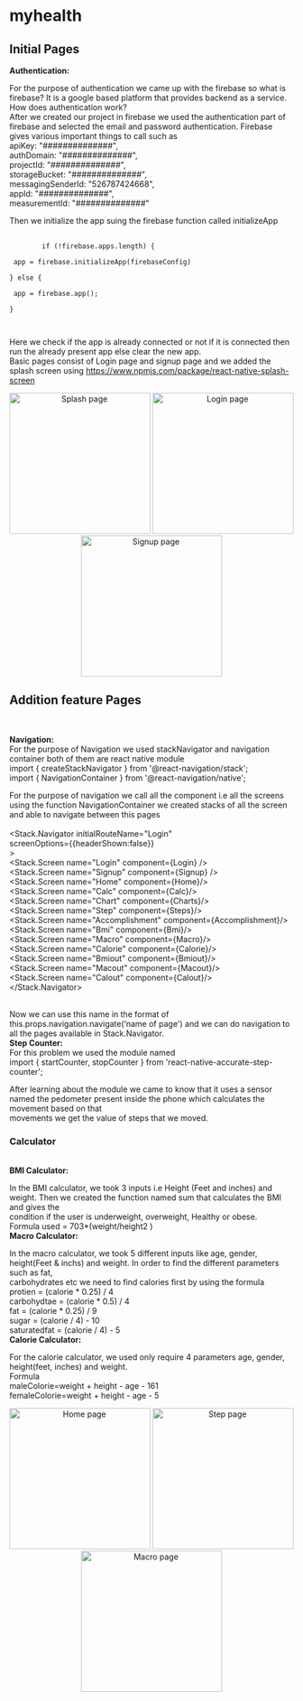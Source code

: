 # myhealth
<h2>Initial Pages</h2>
<p><b>Authentication:</b><br>
 
For the purpose of authentication we came up with the firebase so what is firebase? It is a google based platform that provides backend as a service.</br>
How does authentication work?</br>
After we created our project in firebase we used the authentication part of firebase and selected the email and password authentication. Firebase gives various important things to call such as </br>
apiKey: "##############",</br>
authDomain: "##############",</br>
projectId: "##############",</br>
storageBucket: "##############",</br>
messagingSenderId: "526787424668",</br>
appId: "##############",</br>
measurementId: "##############"</br>

Then we initialize the app suing the firebase function called initializeApp</br>
<pre>
    <code>
        if (!firebase.apps.length) {</br>
 app = firebase.initializeApp(firebaseConfig)</br>
} else {</br>
 app = firebase.app();</br>
}</br>
    </code>
</pre>


Here we check if the app is already connected or not if it is connected then run the already present app else clear the new app.</br>
Basic pages consist of Login page and signup page and we added the splash screen using https://www.npmjs.com/package/react-native-splash-screen </br>
</p>
<p align='center'>
   <img src="splash.png" width="250" title="Splash page">
  <img src="Login.png" width="250" title="Login page">
  <img src="signup.png" width="250" title="Signup page">
  
 
</p>
<h2>Addition feature Pages</h2></br>
<p>
<b>Navigation:</b><br>
For the purpose of Navigation we used stackNavigator and navigation container both of them are react native module <br>
import { createStackNavigator } from '@react-navigation/stack';<br>
import { NavigationContainer } from '@react-navigation/native';<br>

For the purpose of navigation we call all the component i.e all the screens using the function NavigationContainer we created stacks of all the screen  and able to navigate between this pages<br>
<NavigationContainer><br>
       <Stack.Navigator initialRouteName="Login"<br>
       screenOptions={{headerShown:false}}<br>
        ><br>
         <Stack.Screen name="Login" component={Login} /><br>
         <Stack.Screen name="Signup" component={Signup} /><br>
         <Stack.Screen name="Home" component={Home}/><br>
         <Stack.Screen name="Calc" component={Calc}/><br>
         <Stack.Screen name="Chart" component={Charts}/><br>
         <Stack.Screen name="Step" component={Steps}/><br>
         <Stack.Screen name="Accomplishment" component={Accomplishment}/><br>
         <Stack.Screen name="Bmi" component={Bmi}/><br>
         <Stack.Screen name="Macro" component={Macro}/><br>
         <Stack.Screen name="Calorie" component={Calorie}/><br>
         <Stack.Screen name="Bmiout" component={Bmiout}/><br>
         <Stack.Screen name="Macout" component={Macout}/><br>
         <Stack.Screen name="Calout" component={Calout}/><br>
       </Stack.Navigator><br>
       </NavigationContainer><br>

Now we can use this name in the format of this.props.navigation.navigate(‘name of page') and we can do navigation to all the pages available in Stack.Navigator.<br>
<b>Step Counter:</b><br>
For this problem we used the module named <br>
import { startCounter, stopCounter } from 'react-native-accurate-step-counter';<br>

After learning about the module we came to know that it uses a sensor named the pedometer present inside the phone which calculates the movement based on that <br>movements we get the value of steps that we moved.<br>
<h3>Calculator</h3></br>
<b>BMI Calculator:</b><br>

In the BMI calculator, we took 3 inputs i.e Height (Feet and inches) and weight. Then we created the function named sum that calculates the BMI and gives the</br> condition if the user is underweight, overweight, Healthy or obese.</br>
Formula used = 703*(weight/height2 )</br>
<b>Macro Calculator:</b><br>

In the macro calculator, we took 5 different inputs like age, gender, height(Feet & inchs) and  weight. In order to find the different parameters such as fat,</br> carbohydrates etc we need to find calories first by using the formula</br>
protien = (calorie * 0.25) / 4 </br>
carbohydtae = (calorie * 0.5) / 4 </br>
fat = (calorie * 0.25) / 9 </br>
sugar = (calorie / 4) - 10 </br>
saturatedfat = (calorie / 4) - 5 </br>
<b>Calorie Calculator:</b><br>

For the calorie calculator, we used only require 4 parameters age, gender, height(feet, inches) and weight.</br>
Formula</br>
maleColorie=weight + height - age - 161<br>
femaleColorie=weight + height - age - 5<br>
</p>
<p align='center'>
  <img src="home.png" width="250" title="Home page">
  <img src="steps.png" width="250" title="Step page">
  <img src="macro.png" width="250" title="Macro page">
 
</p>
